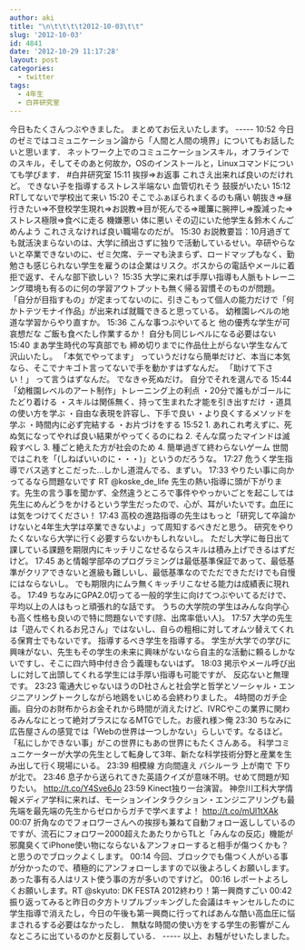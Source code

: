 ```yaml
---
author: aki
title: "\n\t\t\t\t2012-10-03\t\t"
slug: '2012-10-03'
id: 4841
date: '2012-10-29 11:17:28'
layout: post
categories:
  - twitter
tags:
  - 4年生
  - 白井研究室
---
```


今日もたくさんつぶやきました。 まとめてお伝えいたします。 ----- 10:52 今日のゼミではコミュニケーション論から「人間と人間の境界」についてもお話したいと思います． ネットワーク上でのコミュニケーションスキル，オフラインでのスキル，そしてそのあと何故か，OSのインストールと，Linuxコマンドについても学びます． #白井研究室 15:11 挨拶⇒お返事 これさえ出来れば良いのだけれど。 できない子を指導するストレス半端ない 血管切れそう 鼓膜がいたい 15:12 RTしてないで学校出て来い 15:20 そこでふぁぼられまくるのも痛い 朝抜き⇒昼行きたい⇒不登校学生現れ⇒お説教⇒目が死んでる⇒暖簾に腕押し⇒腹減った⇒ストレス極限⇒食べに走る 機嫌悪い 体に悪い その辺にいた他学生＆鈴木くんごめんよう これさえなければ良い職場なのだが。 15:30 お説教要旨：10月過ぎても就活決まらないのは、大学に顔出さずに独りで活動しているせい。卒研やらないと卒業できないのに、ゼミ欠席、テーマも決まらず、ロードマップもなく、勤勉さも感じられない学生を雇うのは企業はリスク。ボスからの電話やメールに着拒で返す、そんな部下欲しい？ 15:35 大学に来れば手厚い指導も人脈もトレーニング環境も有るのに何の学習アウトプットも無く帰る習慣そのものが問題。 「自分が目指すもの」が定まってないのに、引きこもって個人の能力だけで「何かトテツモナイ作品」が出来れば就職できると思っている。 幼稚園レベルの地道な学習からやり直すか。 15:36 こんな事つぶやいてると 他の優秀な学生が可哀想だな ご飯も食べたし作業するか！ 自分も同じレベルになる必要はない 15:40 まあ学生時代の写真部でも 締め切りまでに作品仕上がらない学生なんて沢山いたし。 「本気でやってます」 っていうだけなら簡単だけど、本当に本気なら、そこでナキゴト言ってないで手を動かすはずなんだ。 「助けて下さい！」 って言うはずなんだ。 でなきゃ死ぬだけ。 自分でそれを選んでる 15:44 「幼稚園レベルのアート制作」トレーニング上の利点 ・20分で誰もがゴールにたどり着ける ・スキルは関係無く、持って生まれた才能を引き出すだけ ・道具の使い方を学ぶ ・自由な表現を許容し、下手で良い ・より良くするメソッドを学ぶ ・時間内に必ず完結する ・お片づけをする 15:52 1\. あれこれ考えずに、死ぬ気になってやれば良い結果がやってくるのにね 2\. そんな腐ったマインドは滅殺すべし 3\. 種ごと絶えた方が社会のため 4\. 簡単過ぎて終わらないゲーム 世間ではこれを「(しねばいいのに・・・)」というのだろうな。 17:27 危うく学生指導でバス逃すとこだった...しかし道混んでる、まずい。 17:33 やりたい事に向かってるなら問題ないです RT @koske_de_life 先生の熱い指導に頭が下がります。先生の言う事を聞かず、全然違うところで事件ややっかいごとを起こしては先生にめんどうをかけるという学生だったので、心が、耳がいたいです。血圧には気をつけてください！ 17:43 高校の進路指導の先生はもっと「研究して卒論かけないと4年生大学は卒業できないよ」って周知するべきだと思う。 研究をやりたくないなら大学に行く必要すらないかもしれないし。 ただし大学に毎日出て課している課題を期限内にキッチリこなせるならスキルは積み上げできるはずだけど。 17:45 あと情報学部卒のプログラミングは最低基準保証であって、最低基準がクリアできないと進級も難しいし、最低基準なのでただできただけでも自慢にはならないし。 でも期限内にムラ無くキッチリこなせる能力は成績表に現れる。 17:49 ちなみにGPA2.0切ってる一般的学生に向けてつぶやいてるだけで、平均以上の人はもっと頑張れ的な話です。 うちの大学院の学生はみんな向学心も高く性格も良いので特に問題ないです(除、出席率低い人)。 17:57 大学の先生は「遊んでくれるお兄さん」ではないし、自らの粗相に対してオムツ替えてくれる保育士でもないです。 指導するべき学生を指導する。 学生が大学での学びに興味がない、先生もその学生の未来に興味がないなら自主的な活動に頼るしかないですし、そこに四六時中付き合う義理もないはず。 18:03 掲示やメール呼び出しに対して出頭してくれる学生には手厚い指導も可能ですが、 反応ないと無理です。 23:23 電通大じゃないほうのD社さんと社会学と哲学とソーシャル・エンジニアリングトークしながら地鶏をいじめる会終わりました。 4時間のガチ企画。自分のお財布からお金それから時間が消えたけど、IVRCやこの業界に関わるみんなにとって絶対プラスになるMTGでした。お疲れ様＞俺 23:30 ちなみに広告屋さんの感覚では「Webの世界は一つしかない」らしいです。なるほど。 「私にしかできない事」がこの世界にもあの世界にもたくさんある。 科学コミュニケーターが大学の先生として転身して3年、新たな科学技術分野と産業を生み出して行く現場にいる。 23:39 相模線 方向間違え バシルーラ 上が南で 下りが北で。 23:46 息子から送られてきた英語クイズが意味不明。せめて問題が知りたい。 http://t.co/Y4Sve6Jo 23:59 Kinect独り一台演習。 神奈川工科大学情報メディア学科に来れば、モーションインタラクション・エンジニアリングも最先端を最先端の先生からゼロからガチで学べますよ！ http://t.co/mUl1tXAk 00:07 折角なのでフォロワーさんへの挨拶も兼ねて自動フォロー返ししているのですが、流石にフォロワー2000超えたあたりからTLと「みんなの反応」機能が邪魔臭くてiPhone使い物にならない＆アンフォローすると相手が傷つくかも？と思うのでブロックよくします。 00:14 今回、ブロックでも傷つく人がいる事が分かったので、積極的にアンフォローしますので以後よろしくお願いします。 あった事有る人はリスト使う事の方が多いのですけど。 00:16 レポートよろしくお願いします。RT @skyuto: DK FESTA 2012終わり！第一興商すごい 00:42 振り返ってみると昨日の夕方トリプルブッキングした会議はキャンセルしたのに学生指導で消えたし，今日の午後も第一興商に行ってればあんな酷い高血圧に悩まされるする必要はなかったし． 無駄な時間の使い方をする学生の影響がこんなところに出ているのかと反芻している． ----- 以上、お騒がせいたしました。